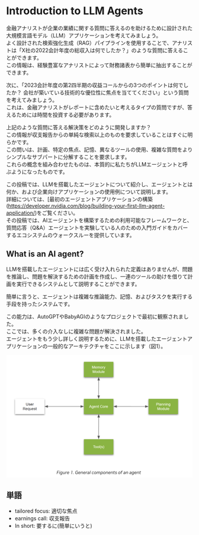 # Introduction to LLM Agents

金融アナリストが企業の業績に関する質問に答えるのを助けるために設計された大規模言語モデル（LLM）アプリケーションを考えてみましょう。  
よく設計された検索強化生成（RAG）パイプラインを使用することで、アナリストは「X社の2022会計年度の総収入は何でしたか？」のような質問に答えることができます。  
この情報は、経験豊富なアナリストによって財務諸表から簡単に抽出することができます。  

次に、「2023会計年度の第2四半期の収益コールからの3つのポイントは何でしたか？ 会社が築いている技術的な優位性に焦点を当ててください」という質問を考えてみましょう。  
これは、金融アナリストがレポートに含めたいと考えるタイプの質問ですが、答えるためには時間を投資する必要があります。  

上記のような質問に答える解決策をどのように開発しますか？  
この情報が収支報告からの単純な検索以上のものを要求していることはすぐに明らかです。  
この問いは、計画、特定の焦点、記憶、異なるツールの使用、複雑な質問をよりシンプルなサブパートに分解することを要求します。  
これらの概念を組み合わせたものは、本質的に私たちがLLMエージェントと呼ぶようになったものです。  

この投稿では、LLMを搭載したエージェントについて紹介し、エージェントとは何か、および企業向けアプリケーションの使用例について説明します。  
詳細については、[最初のエージェントアプリケーションの構築(https://developer.nvidia.com/blog/building-your-first-llm-agent-application/)をご覧ください。  
その投稿では、AIエージェントを構築するための利用可能なフレームワークと、質問応答（Q&A）エージェントを実験している人のための入門ガイドをカバーするエコシステムのウォークスルーを提供しています。  

## What is an AI agent?
LLMを搭載したエージェントには広く受け入れられた定義はありませんが、問題を推論し、問題を解決するための計画を作成し、一連のツールの助けを借りて計画を実行できるシステムとして説明することができます。  

簡単に言うと、エージェントは複雑な推論能力、記憶、およびタスクを実行する手段を持ったシステムです。  

この能力は、AutoGPTやBabyAGIのようなプロジェクトで最初に観察されました。  
ここでは、多くの介入なしに複雑な問題が解決されました。  
エージェントをもう少し詳しく説明するために、LLMを搭載したエージェントアプリケーションの一般的なアーキテクチャをここに示します（図1）。

![図1](../../data/2.png)


















## 単語
- tailored focus: 適切な焦点
- earnings call: 収支報告
- In short: 要するに(簡単にいうと)